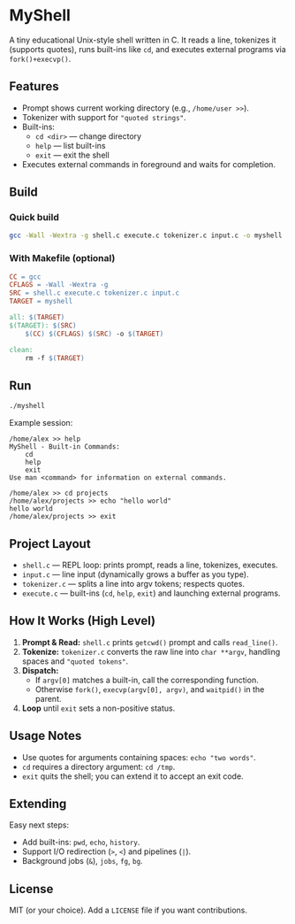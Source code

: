 # MyShell

A tiny educational Unix-style shell written in C. It reads a line, tokenizes it (supports quotes), runs built-ins like `cd`, and executes external programs via `fork()+execvp()`.

## Features
- Prompt shows current working directory (e.g., `/home/user >>`).
- Tokenizer with support for `"quoted strings"`.
- Built-ins:
  - `cd <dir>` — change directory
  - `help` — list built-ins
  - `exit` — exit the shell
- Executes external commands in foreground and waits for completion.

## Build

### Quick build
```bash
gcc -Wall -Wextra -g shell.c execute.c tokenizer.c input.c -o myshell
```

### With Makefile (optional)
```makefile
CC = gcc
CFLAGS = -Wall -Wextra -g
SRC = shell.c execute.c tokenizer.c input.c
TARGET = myshell

all: $(TARGET)
$(TARGET): $(SRC)
	$(CC) $(CFLAGS) $(SRC) -o $(TARGET)

clean:
	rm -f $(TARGET)
```

## Run
```bash
./myshell
```

Example session:
```
/home/alex >> help
MyShell - Built-in Commands:
    cd
    help
    exit
Use man <command> for information on external commands.

/home/alex >> cd projects
/home/alex/projects >> echo "hello world"
hello world
/home/alex/projects >> exit
```

## Project Layout
- `shell.c` — REPL loop: prints prompt, reads a line, tokenizes, executes.  
- `input.c` — line input (dynamically grows a buffer as you type).  
- `tokenizer.c` — splits a line into argv tokens; respects quotes.  
- `execute.c` — built-ins (`cd`, `help`, `exit`) and launching external programs.

## How It Works (High Level)
1. **Prompt & Read:** `shell.c` prints `getcwd()` prompt and calls `read_line()`.
2. **Tokenize:** `tokenizer.c` converts the raw line into `char **argv`, handling spaces and `"quoted tokens"`.
3. **Dispatch:**
   - If `argv[0]` matches a built-in, call the corresponding function.
   - Otherwise `fork()`, `execvp(argv[0], argv)`, and `waitpid()` in the parent.
4. **Loop** until `exit` sets a non-positive status.

## Usage Notes
- Use quotes for arguments containing spaces: `echo "two words"`.
- `cd` requires a directory argument: `cd /tmp`.
- `exit` quits the shell; you can extend it to accept an exit code.

## Extending
Easy next steps:
- Add built-ins: `pwd`, `echo`, `history`.
- Support I/O redirection (`>`, `<`) and pipelines (`|`).
- Background jobs (`&`), `jobs`, `fg`, `bg`.

## License
MIT (or your choice). Add a `LICENSE` file if you want contributions.
